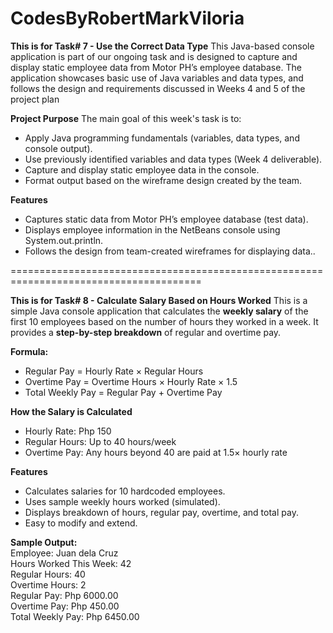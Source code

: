 # CodesByRobertMarkViloria
**This is for Task# 7 - Use the Correct Data Type**
This Java-based console application is part of our ongoing task and is designed to capture and display static employee data from Motor PH’s employee database. The application showcases basic use of Java variables and data types, and follows the design and requirements discussed in Weeks 4 and 5 of the project plan

**Project Purpose**
The main goal of this week's task is to:
- Apply Java programming fundamentals (variables, data types, and console output).
- Use previously identified variables and data types (Week 4 deliverable).
- Capture and display static employee data in the console.
- Format output based on the wireframe design created by the team.

**Features**
- Captures static data from Motor PH’s employee database (test data).
- Displays employee information in the NetBeans console using System.out.println.
- Follows the design from team-created wireframes for displaying data..

=======================================================================================

**This is for Task# 8 - Calculate Salary Based on Hours Worked**
This is a simple Java console application that calculates the **weekly salary** of the first 10 employees based on the number of hours they worked in a week. It provides a **step-by-step breakdown** of regular and overtime pay.

**Formula:**
- Regular Pay = Hourly Rate × Regular Hours
- Overtime Pay = Overtime Hours × Hourly Rate × 1.5
- Total Weekly Pay = Regular Pay + Overtime Pay

**How the Salary is Calculated**
- Hourly Rate: Php 150
- Regular Hours: Up to 40 hours/week
- Overtime Pay: Any hours beyond 40 are paid at 1.5× hourly rate

**Features**
- Calculates salaries for 10 hardcoded employees.
- Uses sample weekly hours worked (simulated).
- Displays breakdown of hours, regular pay, overtime, and total pay.
- Easy to modify and extend.

**Sample Output:**<br />
Employee: Juan dela Cruz<br />
Hours Worked This Week: 42<br />
Regular Hours: 40<br />
Overtime Hours: 2<br />
Regular Pay: Php 6000.00<br />
Overtime Pay: Php 450.00<br />
Total Weekly Pay: Php 6450.00<br />
